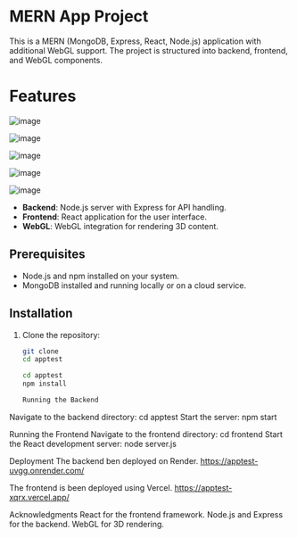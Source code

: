 # MERN App Project

This is a MERN (MongoDB, Express, React, Node.js) application with additional WebGL support. The project is structured into backend, frontend, and WebGL components.

# Features
![image](https://github.com/user-attachments/assets/fc007d1b-6004-468b-856c-2eed58940462)

![image](https://github.com/user-attachments/assets/b86251a6-5b9a-4a6b-94db-287842c9859c)

![image](https://github.com/user-attachments/assets/e1a04ce8-d7aa-4e48-894f-f838f05f3c15)

![image](https://github.com/user-attachments/assets/03c612b9-8b6b-4d7b-9188-33ead6904114)

![image](https://github.com/user-attachments/assets/5e10b766-1490-46f6-a1d0-b7bf314bac51)


- **Backend**: Node.js server with Express for API handling.
- **Frontend**: React application for the user interface.
- **WebGL**: WebGL integration for rendering 3D content.

## Prerequisites

- Node.js and npm installed on your system.
- MongoDB installed and running locally or on a cloud service.

## Installation

1. Clone the repository:
   ```bash
   git clone 
   cd apptest

   cd apptest
   npm install

   Running the Backend
Navigate to the backend directory:
cd apptest
Start the server:
npm start

Running the Frontend
Navigate to the frontend directory:
cd frontend
Start the React development server:
node server.js

Deployment
The backend  ben deployed on Render.
https://apptest-uvgg.onrender.com/

The frontend is been deployed using Vercel.
https://apptest-xqrx.vercel.app/


Acknowledgments
React for the frontend framework.
Node.js and Express for the backend.
WebGL for 3D rendering.
